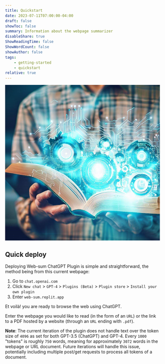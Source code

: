 ```yaml
---
title: Quickstart
date: 2023-07-11T07:00:00-04:00
draft: false
showToc: false
summary: Information about the webpage summarizer
disableShare: true
ShowReadingTime: false
ShowWordCount: false
showAuthor: false
tags:
    - getting-started
    - quickstart
relative: true
---
```


![](images/quickstart.jpg)

## Quick deploy

Deploying Web-sum ChatGPT Plugin is simple and straightforward, the method being from this current webpage:

1. Go to `chat.openai.com`
2. Click `New chat` > `GPT-4` > `Plugins (Beta)` > `Plugin store` > `Install your own plugin`
3. Enter `web-sum.replit.app`

Et voilà! you are ready to browse the web using ChatGPT.

Enter the webpage you would like to read (in the form of an `URL`) or the link to a PDF hosted by a website (through an `URL` ending with `.pdf`).

**Note**: The current iteration of the plugin does not handle text over the token size of `4096` as set for both GPT-3.5 (ChatGPT) and GPT-4. Every `1000` "tokens" is roughly `750` words, meaning for approximately `3072` words in the webpage or URL document. Future iterations will handle this issue, potentially including multiple post/get requests to process all tokens of a document.